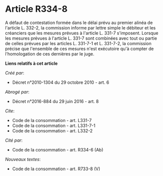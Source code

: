 # Article R334-8

A défaut de contestation formée dans le délai prévu au premier alinéa de l'article L. 332-2, la commission informe par lettre
simple le débiteur et les créanciers que les mesures prévues à l'article L. 331-7 s'imposent. Lorsque les mesures prévues à
l'article L. 331-7 sont combinées avec tout ou partie de celles prévues par les articles L. 331-7-1 et L. 331-7-2, la
commission précise que l'ensemble de ces mesures n'est exécutoire qu'à compter de l'homologation de ces dernières par le
juge.

**Liens relatifs à cet article**

_Créé par_:

  - Décret n°2010-1304 du 29 octobre 2010 - art. 6

_Abrogé par_:

  - Décret n°2016-884 du 29 juin 2016 - art. 8

_Cite_:

  - Code de la consommation - art. L331-7
  - Code de la consommation - art. L331-7-1
  - Code de la consommation - art. L332-2

_Cité par_:

  - Code de la consommation - art. R334-6 (Ab)

_Nouveaux textes_:

  - Code de la consommation - art. R733-8 (V)
